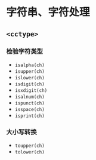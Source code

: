 #	字符串、字符处理

##	`<cctype>`

###	检验字符类型

-	`isalpha(ch)`
-	`isupper(ch)`
-	`islower(ch)`
-	`isdigit(ch)`
-	`isxdigit(ch)`
-	`isalnum(ch)`
-	`ispunct(ch)`
-	`isspace(ch)`
-	`isprint(ch)`

###	大小写转换

-	`toupper(ch)`
-	`tolower(ch)`


